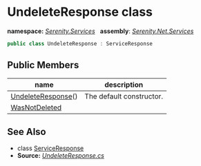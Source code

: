# UndeleteResponse class
**namespace:** *[Serenity.Services](../README.md#serenity.services-namespace)*   **assembly**: *[Serenity.Net.Services](../README.md)*

```csharp
public class UndeleteResponse : ServiceResponse
```

## Public Members

| name | description |
| --- | --- |
| [UndeleteResponse](UndeleteResponse/UndeleteResponse.md)() | The default constructor. |
| [WasNotDeleted](UndeleteResponse/WasNotDeleted.md) |  |

## See Also

* class [ServiceResponse](ServiceResponse.md)
* **Source:** *[UndeleteResponse.cs](https://github.com/serenity-is/Serenity/blob/master/src/Serenity.Net.Services/Models/UndeleteResponse.cs)*